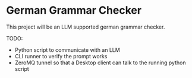 # German Grammar Checker

This project will be an LLM supported german grammar checker.

TODO:
* Python script to communicate with an LLM
* CLI runner to verify the prompt works
* ZeroMQ tunnel so that a Desktop client can talk to the running python script
